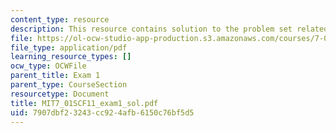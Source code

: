 ```yaml
---
content_type: resource
description: This resource contains solution to the problem set related to exam 1.
file: https://ol-ocw-studio-app-production.s3.amazonaws.com/courses/7-01sc-fundamentals-of-biology-fall-2011/7907dbf23243cc924afb6150c76bf5d5_MIT7_01SCF11_exam1_sol.pdf
file_type: application/pdf
learning_resource_types: []
ocw_type: OCWFile
parent_title: Exam 1
parent_type: CourseSection
resourcetype: Document
title: MIT7_01SCF11_exam1_sol.pdf
uid: 7907dbf2-3243-cc92-4afb-6150c76bf5d5
---
```

